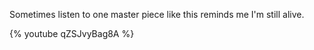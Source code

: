 Sometimes listen to one master piece like this reminds me I'm still alive.

{% youtube qZSJvyBag8A %}
